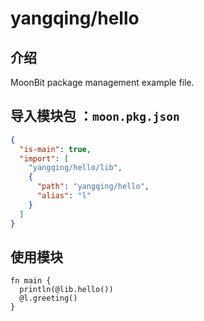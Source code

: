 # yangqing/hello

## 介绍

MoonBit package management example file.

## 导入模块包 ：`moon.pkg.json`

```json
{
  "is-main": true,
  "import": [
    "yangqing/hello/lib",
    {
      "path": "yangqing/hello",
      "alias": "l"
    }
  ]
}
```

## 使用模块

```mbt
fn main {
  println(@lib.hello())
  @l.greeting()
}
```